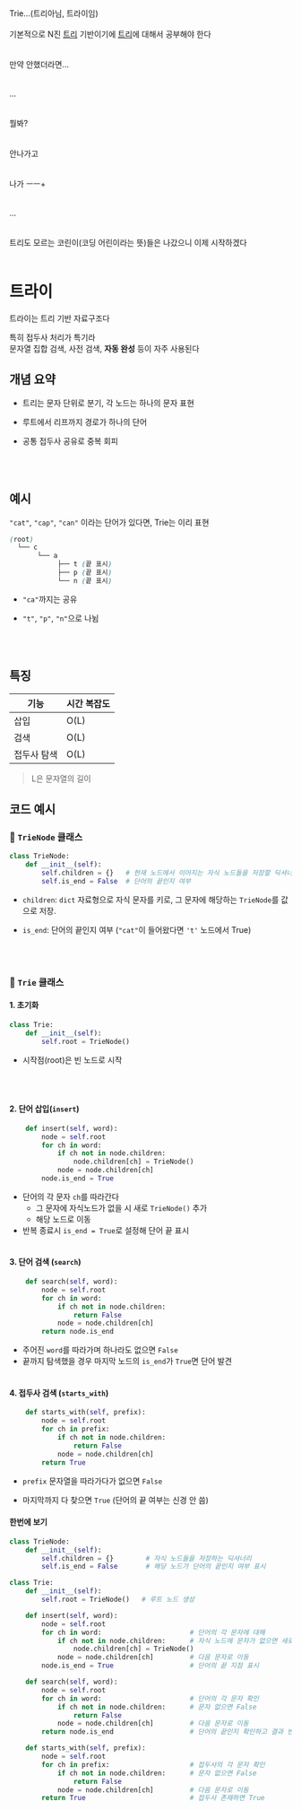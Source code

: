 <br><br>
Trie...(트리아님, 트라이임)
<br><br>
기본적으로 N진 [트리](tree.md) 기반이기에 [트리](tree.md)에 대해서 공부해야 한다
<br><br><br>
만약 안했더라면...
<br><br><br>
...
<br><br><br>
뭘봐?
<br><br><br>
안나가고
<br><br><br>
나가 ㅡㅡ+
<br><br><br>
...
<br><br><br>
트리도 모르는 코린이(코딩 어린이라는 뜻)들은 나갔으니 이제 시작하겠다
<br><br>

# 트라이
트라이는 트리 기반 자료구조다

특히 접두사 처리가 특기라<br>
문자열 집합 검색, 사전 검색, **자동 완성** 등이 자주 사용된다

## 개념 요약

- 트리는 문자 단위로 분기, 각 노드는 하나의 문자 표현

- 루트에서 리프까지 경로가 하나의 단어

- 공통 접두사 공유로 중복 회피

<br><br>

## 예시

`"cat"`, `"cap"`, `"can"` 이라는 단어가 있다면, Trie는 이리 표현
```scss
(root)
  └── c
       └── a
            ├── t (끝 표시)
            ├── p (끝 표시)
            └── n (끝 표시)
```

- `"ca"`까지는 공유

- `"t"`, `"p"`, `"n"`으로 나뉨

<br><br>

## 특징
| 기능     | 시간 복잡도 |
| ------ | ------ |
| 삽입     | O(L)   |
| 검색     | O(L)   |
| 접두사 탐색 | O(L)   |

> L은 문자열의 길이


## 코드 예시

### 🔹 `TrieNode` 클래스

```py
class TrieNode:
    def __init__(self):
        self.children = {}   # 현재 노드에서 이어지는 자식 노드들을 저장할 딕셔너리
        self.is_end = False  # 단어의 끝인지 여부
```
- `children`: `dict` 자료형으로 자식 문자를 키로, 그 문자에 해당하는 `TrieNode`를 값으로 저장.

- `is_end`: 단어의 끝인지 여부 (`"cat"`이 들어왔다면 `'t'` 노드에서 True)

<br><br>

### 🔹 `Trie` 클래스

#### 1. 초기화
```py
class Trie:
    def __init__(self):
        self.root = TrieNode()
```
- 시작점(root)은 빈 노드로 시작

<br><br>

#### 2. 단어 삽입(`insert`)
```py
    def insert(self, word):
        node = self.root
        for ch in word:
            if ch not in node.children:
                node.children[ch] = TrieNode()
            node = node.children[ch]
        node.is_end = True
```
- 단어의 각 문자 `ch`를 따라간다
    - 그 문자에 자식노드가 없을 시 새로 `TrieNode()` 추가
    - 해당 노드로 이동
- 반복 종료시 `is_end = True`로 설정해 단어 끝 표시
<br><br>

#### 3. 단어 검색 (`search`)
```py
    def search(self, word):
        node = self.root
        for ch in word:
            if ch not in node.children:
                return False
            node = node.children[ch]
        return node.is_end
```
- 주어진 `word`를 따라가며 하나라도 없으면 `False`
- 끝까지 탐색했을 경우 마지막 노드의 `is_end`가 `True`면 단어 발견
<br><br>

#### 4. 접두사 검색 (`starts_with`)
```py
    def starts_with(self, prefix):
        node = self.root
        for ch in prefix:
            if ch not in node.children:
                return False
            node = node.children[ch]
        return True
```
- `prefix` 문자열을 따라가다가 없으면 `False`

- 마지막까지 다 찾으면 `True` (단어의 끝 여부는 신경 안 씀)

#### 한번에 보기
```py
class TrieNode:
    def __init__(self):
        self.children = {}        # 자식 노드들을 저장하는 딕셔너리
        self.is_end = False       # 해당 노드가 단어의 끝인지 여부 표시

class Trie:
    def __init__(self):
        self.root = TrieNode()   # 루트 노드 생성

    def insert(self, word):
        node = self.root
        for ch in word:                      # 단어의 각 문자에 대해
            if ch not in node.children:      # 자식 노드에 문자가 없으면 새로 생성
                node.children[ch] = TrieNode()
            node = node.children[ch]         # 다음 문자로 이동
        node.is_end = True                   # 단어의 끝 지점 표시

    def search(self, word):
        node = self.root
        for ch in word:                      # 단어의 각 문자 확인
            if ch not in node.children:      # 문자 없으면 False
                return False
            node = node.children[ch]         # 다음 문자로 이동
        return node.is_end                   # 단어의 끝인지 확인하고 결과 반환

    def starts_with(self, prefix):
        node = self.root
        for ch in prefix:                    # 접두사의 각 문자 확인
            if ch not in node.children:      # 문자 없으면 False
                return False
            node = node.children[ch]         # 다음 문자로 이동
        return True                          # 접두사 존재하면 True
```